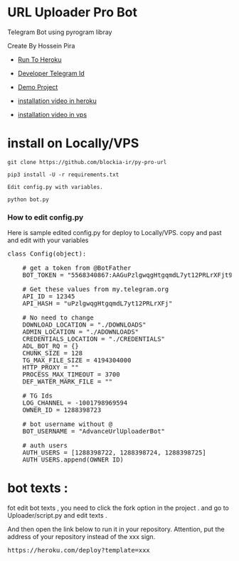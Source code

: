 # URL Uploader Pro Bot

Telegram Bot using pyrogram libray

Create By Hossein Pira





- [Run To Heroku](https://heroku.com/deploy?template=https://github.com/blockia-ir/py-pro-url)

- [Developer Telegram Id](https://t.me/h3dev)

- [Demo Project](https://t.me/freeprourlbot)

- [installation video in heroku](http://orabel.ir/url-pro-uploader.mp4)

- [installation video in vps](https://orabel.ir/install-in-vps.mp4)


# install on Locally/VPS
```
git clone https://github.com/blockia-ir/py-pro-url

pip3 install -U -r requirements.txt

Edit config.py with variables.

python bot.py
```

<h3>How to edit config.py</h3>

<p> Here is sample edited config.py for deploy to Locally/VPS. copy and past and edit with your variables</p>

<pre>
class Config(object):

    # get a token from @BotFather
    BOT_TOKEN = "5568340867:AAGuPzlgwqgHtgqmdL7yt12PRLrXFjt98Zg"
    
    # Get these values from my.telegram.org
    API_ID = 12345
    API_HASH = "uPzlgwqgHtgqmdL7yt12PRLrXFj"
    
    # No need to change
    DOWNLOAD_LOCATION = "./DOWNLOADS"
    ADMIN_LOCATION = "./ADOWNLOADS"
    CREDENTIALS_LOCATION = "./CREDENTIALS"
    ADL_BOT_RQ = {}
    CHUNK_SIZE = 128
    TG_MAX_FILE_SIZE = 4194304000
    HTTP_PROXY = ""
    PROCESS_MAX_TIMEOUT = 3700
    DEF_WATER_MARK_FILE = ""
    
    # TG Ids
    LOG_CHANNEL = -1001798969594
    OWNER_ID = 1288398723
    
    # bot username without @
    BOT_USERNAME = "AdvanceUrlUploaderBot"
    
    # auth users
    AUTH_USERS = [1288398722, 1288398724, 1288398725]
    AUTH_USERS.append(OWNER_ID)
</pre>

# bot texts :
fot edit bot texts , you need to click the fork option in the project .
and go to Uploader/script.py and edit texts .

And then open the link below to run it in your repository.
Attention, put the address of your repository instead of the xxx sign.
<pre>
https://heroku.com/deploy?template=xxx
</pre>
